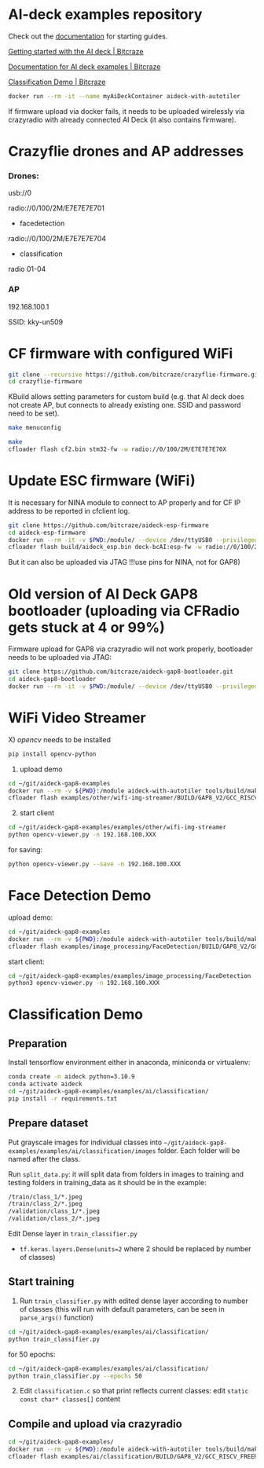 # AI-deck examples repository

Check out the [documentation](https://www.bitcraze.io/documentation/repository/aideck-gap8-examples/master/)
for starting guides. 


[Getting started with the AI deck | Bitcraze](https://www.bitcraze.io/documentation/tutorials/getting-started-with-aideck/)

[Documentation for AI deck examples | Bitcraze](https://www.bitcraze.io/documentation/repository/aideck-gap8-examples/master/) 

[Classification Demo | Bitcraze](https://www.bitcraze.io/documentation/repository/aideck-gap8-examples/master/ai-examples/classification-demo/)

```bash
docker run --rm -it --name myAiDeckContainer aideck-with-autotiler
```

If firmware upload via docker fails, it needs to be uploaded wirelessly via crazyradio with already connected AI Deck (it also contains firmware).

# Crazyflie drones and AP addresses

### Drones:

usb://0

radio://0/100/2M/E7E7E7E701

- facedetection

radio://0/100/2M/E7E7E7E704 

- classification

radio 01-04

### AP

192.168.100.1

SSID: kky-un509

# CF firmware with configured WiFi

```bash
git clone --recursive https://github.com/bitcraze/crazyflie-firmware.git
cd crazyflie-firmware
```

KBuild allows setting parameters for custom build (e.g. that AI deck does not create AP, but connects to already existing one. SSID and password need to be set). 

```bash 
make menuconfig
```

```bash
make
cfloader flash cf2.bin stm32-fw -w radio://0/100/2M/E7E7E7E70X
```

# Update ESC firmware (WiFi)

It is necessary for NINA module to connect to AP properly and for CF IP address to be reported in cfclient log.

```bash
git clone https://github.com/bitcraze/aideck-esp-firmware
cd aideck-esp-firmware
docker run --rm -it -v $PWD:/module/ --device /dev/ttyUSB0 --privileged -P bitcraze/builder /bin/bash -c "make" 
cfloader flash build/aideck_esp.bin deck-bcAI:esp-fw -w radio://0/100/2M/E7E7E7E70X
```

But it can also be uploaded via JTAG !!!use pins for NINA, not for GAP8)

# Old version of AI Deck GAP8 bootloader (uploading via CFRadio gets stuck at 4 or 99%)

Firmware upload for GAP8 via crazyradio will not work properly, bootloader needs to be uploaded via JTAG:

```bash
git clone https://github.com/bitcraze/aideck-gap8-bootloader.git
cd aideck-gap8-bootloader
docker run --rm -it -v $PWD:/module/ --device /dev/ttyUSB0 --privileged -P bitcraze/aideck /bin/bash -c 'export GAPY_OPENOCD_CABLE=interface/ftdi/olimex-arm-usb-tiny-h.cfg; source /gap_sdk/configs/ai_deck.sh; cd /module/; make all image flash'

```

# WiFi Video Streamer 

X) *opencv* needs to be installed

```bash
pip install opencv-python
```

1) upload demo

```bash
cd ~/git/aideck-gap8-examples
docker run --rm -v ${PWD}:/module aideck-with-autotiler tools/build/make-example examples/other/wifi-img-streamer image
cfloader flash examples/other/wifi-img-streamer/BUILD/GAP8_V2/GCC_RISCV_FREERTOS/target.board.devices.flash.img deck-bcAI:gap8-fw -w radio://0/100/2M/E7E7E7E70X
```

2) start client

```bash
cd ~/git/aideck-gap8-examples/examples/other/wifi-img-streamer  
python opencv-viewer.py -n 192.168.100.XXX
```

for saving:

```bash
python opencv-viewer.py --save -n 192.168.100.XXX
```

# Face Detection Demo

upload demo: 

```bash
cd ~/git/aideck-gap8-examples
docker run --rm -v ${PWD}:/module aideck-with-autotiler tools/build/make-example examples/image_processing/FaceDetection clean model build image
cfloader flash examples/image_processing/FaceDetection/BUILD/GAP8_V2/GCC_RISCV_FREERTOS/target.board.devices.flash.img deck-bcAI:gap8-fw -w radio://0/100/2M/E7E7E7E70X
```

start client:

```bash  
cd ~/git/aideck-gap8-examples/examples/image_processing/FaceDetection
python3 opencv-viewer.py -n 192.168.100.XXX
```

# Classification Demo

## Preparation

Install tensorflow environment either in anaconda, miniconda or virtualenv:

```bash  
conda create -n aideck python=3.10.9
conda activate aideck
cd ~/git/aideck-gap8-examples/examples/ai/classification/
pip install -r requirements.txt
```

## Prepare dataset  

Put grayscale images for individual classes into `~/git/aideck-gap8-examples/examples/ai/classification/images` folder. Each folder will be named after the class.

Run `split_data.py`: it will split data from folders in images to training and testing folders in training_data as it should be in the example: 

```bash
/train/class_1/*.jpeg
/train/class_2/*.jpeg  
/validation/class_1/*.jpeg
/validation/class_2/*.jpeg
```

Edit Dense layer in `train_classifier.py` 

- `tf.keras.layers.Dense(units=2` where 2 should be replaced by number of classes)

## Start training

1) Run `train_classifier.py` with edited dense layer according to number of classes (this will run with default parameters, can be seen in `parse_args()` function)

```bash
cd ~/git/aideck-gap8-examples/examples/ai/classification/  
python train_classifier.py
```
for 50 epochs:

```bash
cd ~/git/aideck-gap8-examples/examples/ai/classification/
python train_classifier.py --epochs 50 
```

2) Edit `classification.c` so that print reflects current classes: edit `static const char* classes[]` content  

## Compile and upload via crazyradio

```bash
cd ~/git/aideck-gap8-examples/
docker run --rm -v ${PWD}:/module aideck-with-autotiler tools/build/make-example examples/ai/classification clean model build image
cfloader flash examples/ai/classification/BUILD/GAP8_V2/GCC_RISCV_FREERTOS/target.board.devices.flash.img deck-bcAI:gap8-fw -w radio://0/100/2M/E7E7E7E70X
```
